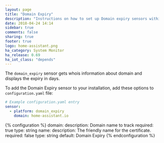 ```yaml
---
layout: page
title: "Domain Expiry"
description: "Instructions on how to set up Domain expiry sensors within Home Assistant."
date: 2018-04-24 14:14
sidebar: true
comments: false
sharing: true
footer: true
logo: home-assistant.png
ha_category: System Monitor
ha_release: 0.69
ha_iot_class: "depends"
---
```


The `domain_expiry` sensor gets whois information about domain and displays the expiry in days. 

To add the Domain Expiry sensor to your installation, add these options to `configuration.yaml` file:

```yaml
# Example configuration.yaml entry
sensor:
  - platform: domain_expiry
    domain: home-assistant.io
```

{% configuration %}
domain:
  description:  Domain name to track
  required: true
  type: string
name: 
  description: The friendly name for the certificate.
  required: false
  type: string
  default: Domain Expiry
{% endconfiguration %}